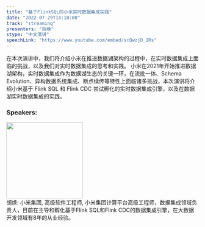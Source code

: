 ```yaml
---
title: "基于FlinkSQL的小米实时数据集成实践"
date: "2022-07-29T14:10:00"
track: "streaming"
presenters: "胡焕"
stype: "中文演讲"
speechLink: "https://www.youtube.com/embed/scQwzjD_1Rs"
---
```

在本次演讲中，我们将介绍小米在推进数据湖架构的过程中，在实时数据集成上面临的挑战，以及我们对实时数据集成的思考和实践。
小米在2021年开始推进数据湖架构，实时数据集成作为数据湖生态的关键一环，在流批一体、Schema Evolution、异构数据系统集成、断点续传等特性上面临诸多挑战，本次演讲将介绍小米基于 Flink SQL 和 Flink CDC 尝试孵化的实时数据集成引擎，以及在数据湖实时数据集成的实践。
 ### Speakers: 
 <img src="images/speaker/1164.png" width="200" /><br>胡焕: 小米集团, 高级软件工程师, 小米集团计算平台高级工程师，数据集成领域负责人，目前在主导和孵化基于Flink SQL和Flink CDC的数据集成引擎，在大数据开发领域有8年的从业经验。

 